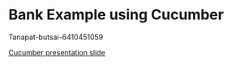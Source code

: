 # Bank Example using Cucumber
Tanapat-butsai-6410451059

[Cucumber presentation slide](https://github.com/ladyusa/cucumber-atm/blob/master/cucumber.pdf)
